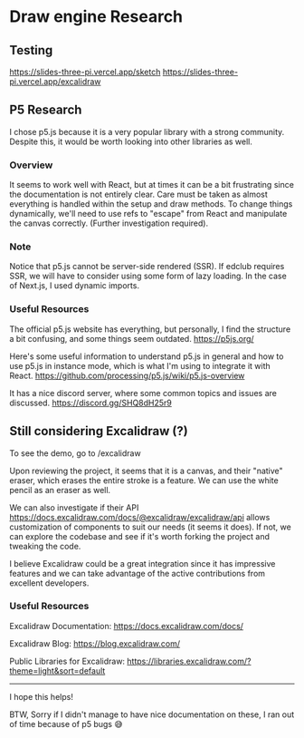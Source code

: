 # Draw engine Research

## Testing
https://slides-three-pi.vercel.app/sketch
https://slides-three-pi.vercel.app/excalidraw

## P5 Research

I chose p5.js because it is a very popular library with a strong community. Despite this, it would be worth looking into other libraries as well.

### Overview

It seems to work well with React, but at times it can be a bit frustrating since the documentation is not entirely clear.
Care must be taken as almost everything is handled within the setup and draw methods. To change things dynamically, we'll need to use refs to "escape" from React and manipulate the canvas correctly. (Further investigation required).

### Note

Notice that p5.js cannot be server-side rendered (SSR). If edclub requires SSR, we will have to consider using some form of lazy loading. In the case of Next.js, I used dynamic imports.

### Useful Resources

The official p5.js website has everything, but personally, I find the structure a bit confusing, and some things seem outdated.
https://p5js.org/

Here's some useful information to understand p5.js in general and how to use p5.js in instance mode, which is what I'm using to integrate it with React.
https://github.com/processing/p5.js/wiki/p5.js-overview

It has a nice discord server, where some common topics and issues are discussed.
https://discord.gg/SHQ8dH25r9

## Still considering Excalidraw (?)

To see the demo, go to /excalidraw

Upon reviewing the project, it seems that it is a canvas, and their "native" eraser, which erases the entire stroke is a feature. We can use the white pencil as an eraser as well.

We can also investigate if their API https://docs.excalidraw.com/docs/@excalidraw/excalidraw/api allows customization of components to suit our needs (it seems it does). If not, we can explore the codebase and see if it's worth forking the project and tweaking the code.

I believe Excalidraw could be a great integration since it has impressive features and we can take advantage of the active contributions from excellent developers.

### Useful Resources

Excalidraw Documentation:
https://docs.excalidraw.com/docs/

Excalidraw Blog:
https://blog.excalidraw.com/

Public Libraries for Excalidraw:
https://libraries.excalidraw.com/?theme=light&sort=default

---

I hope this helps!

BTW, Sorry if I didn't manage to have nice documentation on these, I ran out of time because of p5 bugs 😅
